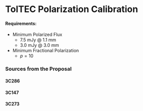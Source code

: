 # TolTEC Polarization Calibration

#### Requirements:
- Minimum Polarized Flux
    - 7.5 mJy @ 1.1 mm
    - 3.0 mJy @ 3.0 mm
- Minimum Fractional Polarization
    - $p = 10%$


### Sources from the Proposal

#### 3C286

#### 3C147

#### 3C273